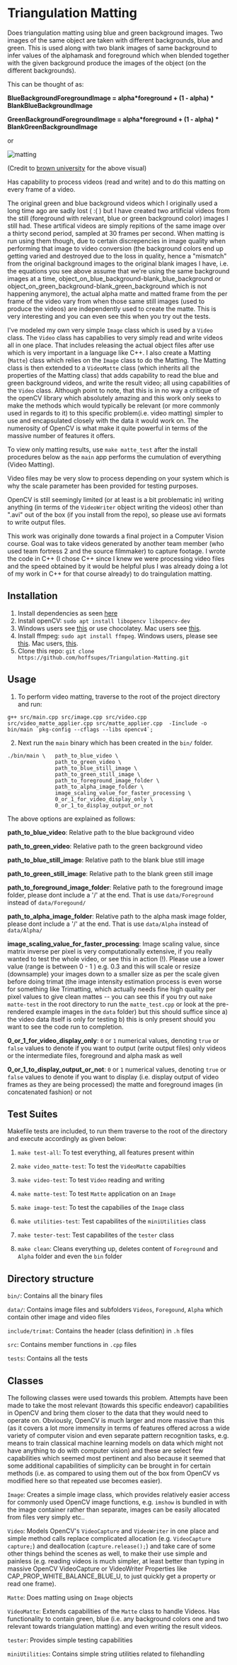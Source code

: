 # Triangulation Matting

Does triangulation matting using blue and green background images. Two images of the same object are taken with different backgrounds, blue and green.
This is used along with two blank images of same background to infer values of the alphamask and foreground which when blended together with the
given background produce the images of the object (on the different backgrounds).

This can be thought of as:

**BlueBackgroundForegroundImage = alpha*foreground + (1 - alpha) * BlankBlueBackgroundImage**

**GreenBackgroundForegroundImage = alpha*foreground + (1 - alpha) * BlankGreenBackgroundImage**

or

![matting](https://user-images.githubusercontent.com/28497335/138963602-8a587a14-66e9-44fa-8e72-17e2481bdc2a.png)

(Credit to [brown university](http://cs.brown.edu/courses/cs129/results/final/njooma/) for the above visual)

Has capability to process videos (read and write) and to do this matting on every frame of a video.

The original green and blue background videos which I originally used a long time ago are sadly lost ( :( ) but I have created two artificial videos
from the still (foreground with relevant, blue or green background color) images I still had. These artifical videos are simply repitions of the same image over a thirty second period, sampled at 30 frames per second. When matting is run using them though, due to certain discrepencies in image quality when performing that image to video conversion (the background colors end up getting varied and destroyed due to the loss in quality, hence a "mismatch" from the original background images to the original blank images I have, i.e. the equations you see above assume that we're using the same background images at a time, object_on_blue_background-blank_blue_background or object_on_green_background-blank_green_background which is not happening anymore), the actual alpha matte and matted frame from the per frame of the video vary from when those same still images (used to produce the videos) are independently used to create the matte. This is very interesting and you can even see this when you try out the tests.

I've modeled my own very simple `Image` class which is used by a `Video` class. The ``Video`` class has capabilies to very simply read and write videos all in one place.
That includes releasing the actual object files after use which is very important in a language like C++. I also create a Matting (`Matte`) class which relies on the `Image` class to do the Matting. The Matting class is then extended to a `VideoMatte` class (which inherits all the properties of the Matting class) that adds capability to read the blue and green background videos, and write the result video; all using capabilities of the `Video` class. Although point to note, that this is in no way a critique of the openCV library which absolutely amazing and this work only seeks to make the methods which would typically be relevant (or more commonly used in regards to it) to this specific problem(i.e. video matting) simpler to use and encapsulated closely with the data it would work on. The numerosity of OpenCV is what make it quite powerful in terms of the massive number of features it offers.

To view only matting results, use `make matte_test` after the install procedures below as the `main` app performs the cumulation of everything (Video Matting).

Video files may be very slow to process depending on your system which is why the scale parameter has been provided for testing purposes.

OpenCV is still seemingly limited (or at least is a bit problematic in) writing anything (in terms of the `VideoWriter` object writing the videos) other than ".avi" out of the box (if you install from the repo), so please use avi formats to write output files.

This work was originally done towards a final project in a Computer Vision course. Goal was to take videos generated by another team member (who used team fortress 2 and the source filmmaker) to capture footage. I wrote the code in C++ (I chose C++ since I knew we were processing video files and the speed obtained by it would be helpful plus I was already doing a lot of my work in C++ for that course already) to do traingulation matting.

## Installation


1. Install dependencies as seen [here](https://linuxize.com/post/how-to-install-opencv-on-ubuntu-18-04/)
2. Install openCV: `sudo apt install libopencv libopencv-dev`
3. Windows users see [this](https://learnopencv.com/install-opencv-on-windows/) or use chocolatey. Mac users see [this](https://www.pyimagesearch.com/2018/08/17/install-opencv-4-on-macos/).
4. Install ffmpeg: `sudo apt install ffmpeg`. Windows users, please see [this](https://www.wikihow.com/Install-FFmpeg-on-Windows). Mac users, [this](http://jollejolles.com/install-ffmpeg-on-mac-os-x/).
5. Clone this repo: `git clone https://github.com/hoffsupes/Triangulation-Matting.git`


## Usage

1. To perform video matting, traverse to the root of the project directory and run:

```
g++ src/main.cpp src/image.cpp src/video.cpp src/video_matte_applier.cpp src/matte_applier.cpp  -Iinclude -o bin/main `pkg-config --cflags --libs opencv4`;
```

2. Next run the `main` binary which has been created in the `bin/` folder.

```      
./bin/main \   path_to_blue_video \
               path_to_green_video \
               path_to_blue_still_image \
               path_to_green_still_image \
               path_to_foreground_image_folder \
               path_to_alpha_image_folder \
               image_scaling_value_for_faster_processing \
               0_or_1_for_video_display_only \
               0_or_1_to_display_output_or_not
```

The above options are explained as follows:

**path_to_blue_video**: Relative path to the blue background video

**path_to_green_video**: Relative path to the green background video

**path_to_blue_still_image**: Relative path to the blank blue still image

**path_to_green_still_image**: Relative path to the blank green still image

**path_to_foreground_image_folder**: Relative path to the foreground image folder, please dont include a '/' at the end. That is use `data/Foreground` instead of `data/Foregound/`

**path_to_alpha_image_folder**: Relative path to the alpha mask image folder, please dont include a '/' at the end. That is use `data/Alpha` instead of `data/Alpha/`

**image_scaling_value_for_faster_processing**: Image scaling value, since matrix inverse per pixel is very computationally extensive, if you really wanted to test the whole video, or see this in action (!). Please use a lower value (range is between 0 - 1 ) e.g. 0.3 and this will scale or resize (downsample) your images down to a smaller size as per the scale given before doing trimat (the image intensity estimation process is even worse for something like Trimatting, which actually needs fine high quality per pixel values to give clean mattes -- you can see this if you try out `make matte-test` in the root directory to run the `matte_test.cpp` or look at the pre-rendered example images in the `data` folder) but this should suffice since a) the video data itself is only for testing b) this is only present should you want to see the code run to completion.

**0_or_1_for_video_display_only**: `0` or `1` numerical values, denoting `true` or `false` values to denote if you want to output (write output files) only videos or the intermediate files, foreground and alpha mask as well

**0_or_1_to_display_output_or_not**: `0` or `1` numerical values, denoting `true` or `false` values to denote if you want to display (i.e. display output of video frames as they are being processed) the matte and foreground images (in concatenated fashion) or not


## Test Suites

Makefile tests are included, to run them traverse to the root of the directory and execute accordingly as given below:

1. `make test-all`:
    To test everything, all features present within

2. `make video_matte-test`:
    To test the `VideoMatte` capabilties

3. `make video-test`:
    To test `Video` reading and writing

4. `make matte-test`:
    To test `Matte` application on an `Image`

5. `make image-test`:
    To test the capabilies of the `Image` class

6. `make utilities-test`:
    Test capabilites of the `miniUtilities` class

7. `make tester-test`:
    Test capabilites of the `tester` class

8. `make clean`:
    Cleans everything up, deletes content of `Foreground` and `Alpha` folder and even the `bin` folder

## Directory structure

`bin/`: Contains all the binary files

`data/`: Contains image files and subfolders `Videos`, `Foregound`, `Alpha` which contain other image and video files

`include/trimat`: Contains the header (class definition) in `.h` files

`src`: Contains member functions in `.cpp` files

`tests`: Contains all the tests

## Classes

The following classes were used towards this problem. Attempts have been made to take the most relevant (towards this specific endeavor) capabilities in OpenCV and bring them closer to the data that they would need to operate on. Obviously, OpenCV is much larger and more massive than this (as it covers a lot more immensity in terms of features offered across a wide variety of computer vision and even separate pattern recognition tasks, e.g. means to train classical machine learning models on data which might not have anything to do with computer vision) and these are select few capabilities which seemed most pertinent and also because it seemed that some additional capabilities of simplicity can be brought in for certain methods (i.e. as compared to using them out of the box from OpenCV vs modified here so that repeated use becomes easier).

`Image`: Creates a simple image class, which provides relatively easier access for commonly used OpenCV image functions, e.g. `imshow` is bundled in with the image container rather than separate, images can be easily allocated from files very simply etc..

`Video`: Models OpenCV's `VideoCapture` and `VideoWriter` in one place and simple method calls replace complicated allocation (e.g. `VideoCapture capture;`) and deallocation (`capture.release();`) and take care of some other things behind the scenes as well, to make their use simple and painless (e.g. reading videos is much simpler, at least better than typing in massive OpenCV VideoCapture or VideoWriter Properties like CAP_PROP_WHITE_BALANCE_BLUE_U, to just quickly get a property or read one frame).

`Matte`: Does matting using on `Image` objects

`VideoMatte`: Extends capabilities of the `Matte` class to handle Videos. Has functionality to contain green, blue (i.e. any background colors one and two relevant towards triangulation matting) and even writing the result videos.

`tester`: Provides simple testing capabilities

`miniUtilities`: Contains simple string utilities related to filehandling
